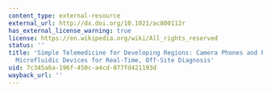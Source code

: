 ```yaml
---
content_type: external-resource
external_url: http://dx.doi.org/10.1021/ac800112r
has_external_license_warning: true
license: https://en.wikipedia.org/wiki/All_rights_reserved
status: ''
title: 'Simple Telemedicine for Developing Regions: Camera Phones and Paper-Based
  Microfluidic Devices for Real-Time, Off-Site Diagnosis'
uid: 7c345a6a-196f-450c-a4cd-077fd421193d
wayback_url: ''
---
```

